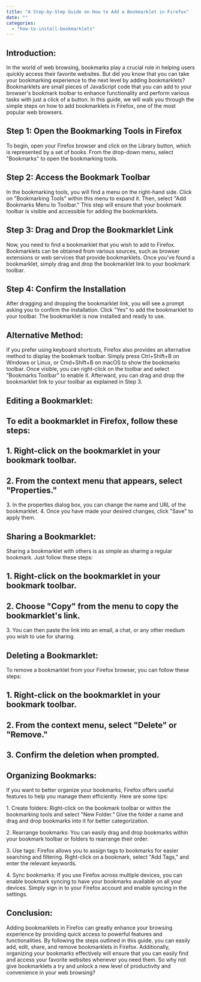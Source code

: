 ```yaml
---
title: "A Step-by-Step Guide on How to Add a Bookmarklet in Firefox"
date: ""
categories: 
  - "how-to-install-bookmarklets"
---
```


## Introduction:

In the world of web browsing, bookmarks play a crucial role in helping users quickly access their favorite websites. But did you know that you can take your bookmarking experience to the next level by adding bookmarklets? Bookmarklets are small pieces of JavaScript code that you can add to your browser's bookmark toolbar to enhance functionality and perform various tasks with just a click of a button. In this guide, we will walk you through the simple steps on how to add bookmarklets in Firefox, one of the most popular web browsers.

## Step 1: Open the Bookmarking Tools in Firefox

To begin, open your Firefox browser and click on the Library button, which is represented by a set of books. From the drop-down menu, select "Bookmarks" to open the bookmarking tools.

## Step 2: Access the Bookmark Toolbar

In the bookmarking tools, you will find a menu on the right-hand side. Click on "Bookmarking Tools" within this menu to expand it. Then, select "Add Bookmarks Menu to Toolbar." This step will ensure that your bookmark toolbar is visible and accessible for adding the bookmarklets.

## Step 3: Drag and Drop the Bookmarklet Link

Now, you need to find a bookmarklet that you wish to add to Firefox. Bookmarklets can be obtained from various sources, such as browser extensions or web services that provide bookmarklets. Once you've found a bookmarklet, simply drag and drop the bookmarklet link to your bookmark toolbar.

## Step 4: Confirm the Installation

After dragging and dropping the bookmarklet link, you will see a prompt asking you to confirm the installation. Click "Yes" to add the bookmarklet to your toolbar. The bookmarklet is now installed and ready to use.

## Alternative Method:

If you prefer using keyboard shortcuts, Firefox also provides an alternative method to display the bookmark toolbar. Simply press Ctrl+Shift+B on Windows or Linux, or Cmd+Shift+B on macOS to show the bookmarks toolbar. Once visible, you can right-click on the toolbar and select "Bookmarks Toolbar" to enable it. Afterward, you can drag and drop the bookmarklet link to your toolbar as explained in Step 3.

## Editing a Bookmarklet:

## To edit a bookmarklet in Firefox, follow these steps:

## 1\. Right-click on the bookmarklet in your bookmark toolbar.

## 2\. From the context menu that appears, select "Properties."

3\. In the properties dialog box, you can change the name and URL of the bookmarklet. 4. Once you have made your desired changes, click "Save" to apply them.

## Sharing a Bookmarklet:

Sharing a bookmarklet with others is as simple as sharing a regular bookmark. Just follow these steps:

## 1\. Right-click on the bookmarklet in your bookmark toolbar.

## 2\. Choose "Copy" from the menu to copy the bookmarklet's link.

3\. You can then paste the link into an email, a chat, or any other medium you wish to use for sharing.

## Deleting a Bookmarklet:

To remove a bookmarklet from your Firefox browser, you can follow these steps:

## 1\. Right-click on the bookmarklet in your bookmark toolbar.

## 2\. From the context menu, select "Delete" or "Remove."

## 3\. Confirm the deletion when prompted.

## Organizing Bookmarks:

If you want to better organize your bookmarks, Firefox offers useful features to help you manage them efficiently. Here are some tips:

1\. Create folders: Right-click on the bookmark toolbar or within the bookmarking tools and select "New Folder." Give the folder a name and drag and drop bookmarks into it for better categorization.

2\. Rearrange bookmarks: You can easily drag and drop bookmarks within your bookmark toolbar or folders to rearrange their order.

3\. Use tags: Firefox allows you to assign tags to bookmarks for easier searching and filtering. Right-click on a bookmark, select "Add Tags," and enter the relevant keywords.

4\. Sync bookmarks: If you use Firefox across multiple devices, you can enable bookmark syncing to have your bookmarks available on all your devices. Simply sign in to your Firefox account and enable syncing in the settings.

## Conclusion:

Adding bookmarklets in Firefox can greatly enhance your browsing experience by providing quick access to powerful features and functionalities. By following the steps outlined in this guide, you can easily add, edit, share, and remove bookmarklets in Firefox. Additionally, organizing your bookmarks effectively will ensure that you can easily find and access your favorite websites whenever you need them. So why not give bookmarklets a try and unlock a new level of productivity and convenience in your web browsing?
